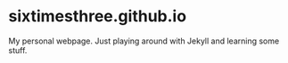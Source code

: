 # sixtimesthree.github.io
My personal webpage. Just playing around with Jekyll and learning some stuff.
